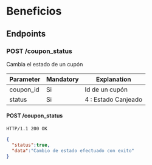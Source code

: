 Beneficios
======


Endpoints
---------

### POST /coupon_status

Cambia el estado de un cupón


| Parameter      | Mandatory | Explanation                                                                                      |
| ------ | ------ | ------ |
| coupon_id | Si | Id de un cupón |
| status | Si | 4 : Estado Canjeado |


#### POST /coupon_status

`HTTP/1.1 200 OK`

```json
{
  "status":true,
  "data":"Cambio de estado efectuado con exito"
}
```
